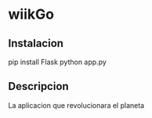 # wiikGo

## Instalacion

pip install Flask
python app.py

## Descripcion

La aplicacion que revolucionara el planeta
